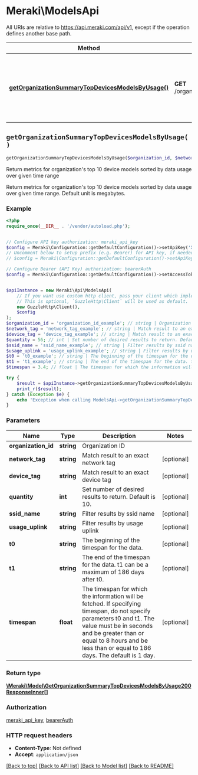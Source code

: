 # Meraki\ModelsApi

All URIs are relative to https://api.meraki.com/api/v1, except if the operation defines another base path.

| Method | HTTP request | Description |
| ------------- | ------------- | ------------- |
| [**getOrganizationSummaryTopDevicesModelsByUsage()**](ModelsApi.md#getOrganizationSummaryTopDevicesModelsByUsage) | **GET** /organizations/{organizationId}/summary/top/devices/models/byUsage | Return metrics for organization&#39;s top 10 device models sorted by data usage over given time range |


## `getOrganizationSummaryTopDevicesModelsByUsage()`

```php
getOrganizationSummaryTopDevicesModelsByUsage($organization_id, $network_tag, $device_tag, $quantity, $ssid_name, $usage_uplink, $t0, $t1, $timespan): \Meraki\Model\GetOrganizationSummaryTopDevicesModelsByUsage200ResponseInner[]
```

Return metrics for organization's top 10 device models sorted by data usage over given time range

Return metrics for organization's top 10 device models sorted by data usage over given time range. Default unit is megabytes.

### Example

```php
<?php
require_once(__DIR__ . '/vendor/autoload.php');


// Configure API key authorization: meraki_api_key
$config = Meraki\Configuration::getDefaultConfiguration()->setApiKey('X-Cisco-Meraki-API-Key', 'YOUR_API_KEY');
// Uncomment below to setup prefix (e.g. Bearer) for API key, if needed
// $config = Meraki\Configuration::getDefaultConfiguration()->setApiKeyPrefix('X-Cisco-Meraki-API-Key', 'Bearer');

// Configure Bearer (API Key) authorization: bearerAuth
$config = Meraki\Configuration::getDefaultConfiguration()->setAccessToken('YOUR_ACCESS_TOKEN');


$apiInstance = new Meraki\Api\ModelsApi(
    // If you want use custom http client, pass your client which implements `GuzzleHttp\ClientInterface`.
    // This is optional, `GuzzleHttp\Client` will be used as default.
    new GuzzleHttp\Client(),
    $config
);
$organization_id = 'organization_id_example'; // string | Organization ID
$network_tag = 'network_tag_example'; // string | Match result to an exact network tag
$device_tag = 'device_tag_example'; // string | Match result to an exact device tag
$quantity = 56; // int | Set number of desired results to return. Default is 10.
$ssid_name = 'ssid_name_example'; // string | Filter results by ssid name
$usage_uplink = 'usage_uplink_example'; // string | Filter results by usage uplink
$t0 = 't0_example'; // string | The beginning of the timespan for the data.
$t1 = 't1_example'; // string | The end of the timespan for the data. t1 can be a maximum of 186 days after t0.
$timespan = 3.4; // float | The timespan for which the information will be fetched. If specifying timespan, do not specify parameters t0 and t1. The value must be in seconds and be greater than or equal to 8 hours and be less than or equal to 186 days. The default is 1 day.

try {
    $result = $apiInstance->getOrganizationSummaryTopDevicesModelsByUsage($organization_id, $network_tag, $device_tag, $quantity, $ssid_name, $usage_uplink, $t0, $t1, $timespan);
    print_r($result);
} catch (Exception $e) {
    echo 'Exception when calling ModelsApi->getOrganizationSummaryTopDevicesModelsByUsage: ', $e->getMessage(), PHP_EOL;
}
```

### Parameters

| Name | Type | Description  | Notes |
| ------------- | ------------- | ------------- | ------------- |
| **organization_id** | **string**| Organization ID | |
| **network_tag** | **string**| Match result to an exact network tag | [optional] |
| **device_tag** | **string**| Match result to an exact device tag | [optional] |
| **quantity** | **int**| Set number of desired results to return. Default is 10. | [optional] |
| **ssid_name** | **string**| Filter results by ssid name | [optional] |
| **usage_uplink** | **string**| Filter results by usage uplink | [optional] |
| **t0** | **string**| The beginning of the timespan for the data. | [optional] |
| **t1** | **string**| The end of the timespan for the data. t1 can be a maximum of 186 days after t0. | [optional] |
| **timespan** | **float**| The timespan for which the information will be fetched. If specifying timespan, do not specify parameters t0 and t1. The value must be in seconds and be greater than or equal to 8 hours and be less than or equal to 186 days. The default is 1 day. | [optional] |

### Return type

[**\Meraki\Model\GetOrganizationSummaryTopDevicesModelsByUsage200ResponseInner[]**](../Model/GetOrganizationSummaryTopDevicesModelsByUsage200ResponseInner.md)

### Authorization

[meraki_api_key](../../README.md#meraki_api_key), [bearerAuth](../../README.md#bearerAuth)

### HTTP request headers

- **Content-Type**: Not defined
- **Accept**: `application/json`

[[Back to top]](#) [[Back to API list]](../../README.md#endpoints)
[[Back to Model list]](../../README.md#models)
[[Back to README]](../../README.md)
